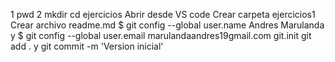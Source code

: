 1 pwd
2 mkdir
cd ejercicios
Abrir desde VS code
Crear carpeta ejercicios1
Crear archivo readme.md
$ git config --global user.name Andres Marulanda y $ git config --global user.email marulandaandres19gmail.com
git.init
git add . y git commit -m 'Version inicial'